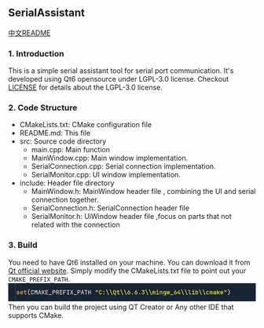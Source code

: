 ## SerialAssistant
[中文README](README_ZH.md)

### 1. Introduction

This is a simple serial assistant tool for serial port communication. It's developed using Qt6 opensource under LGPL-3.0 license.
Checkout [LICENSE](LICENSE) for details about the LGPL-3.0 license.

### 2. Code Structure

- CMakeLists.txt: CMake configuration file
- README.md: This file
- src: Source code directory
  - main.cpp: Main function
  - MainWindow.cpp: Main window implementation.
  - SerialConnection.cpp: Serial connection implementation.
  - SerialMonitor.cpp: UI window implementation.
- include: Header file directory
  - MainWindow.h: MainWindow header file ,  combining the UI and serial connection together.
  - SerialConnection.h: SerialConnection header file
  - SerialMonitor.h: UiWindow header file ,focus on parts that not related with the connection

### 3. Build
  You need to have Qt6 installed on your machine. You can download it from [Qt official website](https://www.qt.io/download).
  Simply modify the CMakeLists.txt file to point out your `CMAKE_PREFIX_PATH`.
  ![cmake_prefix_path](img/cmake_prefix_path.png)
  Then you can build the project using QT Creator or Any other IDE that supports CMake.
  
